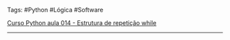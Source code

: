 Tags: #Python #Lógica #Software

[Curso Python aula 014 - Estrutura de repetição while](https://youtu.be/LH6OIn2lBaI?list=PLHz_AreHm4dk_nZHmxxf_J0WRAqy5Czye)

___
